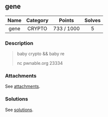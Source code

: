 ## gene

|  Name  |  Category  |  Points  |  Solves  |
| :----: | :----: | :----: | :----: |
|  gene  |  CRYPTO  |  733 / 1000  |  5  |

### Description
> baby crypto && baby re
> 
> nc pwnable.org 23334

### Attachments
See [attachments](https://github.com/roadicing/ctf-writeups/tree/main/2020/0ctf-quals/gene/attachments).

### Solutions
See [solutions](https://github.com/roadicing/ctf-writeups/tree/main/2020/0ctf-quals/gene/solutions).